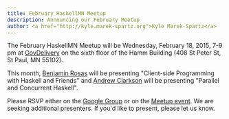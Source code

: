 ```yaml
---
title: February HaskellMN Meetup
description: Announcing our February Meetup
author: <a href="http://kyle.marek-spartz.org">Kyle Marek-Spartz</a>
---
```


The February HaskellMN Meetup will be Wednesday, February 18,
2015, 7-9 pm at [GovDelivery](https://www.govdelivery.com/) on the
sixth floor of the Hamm Building (408 St Peter St, St Paul, MN 55102).

This month, [Benjamin Rosas](http://sudo-science.com/) will be presenting "Client-side Programming with Haskell and Friends" and [Andrew
Clarkson](https://www.github.com/bitborn) will be presenting "Parallel and Concurrent Haskell".

Please RSVP either on the
[Google Group](https://groups.google.com/forum/#!forum/haskellmn)
or on the
[Meetup event](https://www.meetup.com/HaskellMN/events/219379203/).
 We are seeking additional presenters. If you'd like to present, please let us know.
